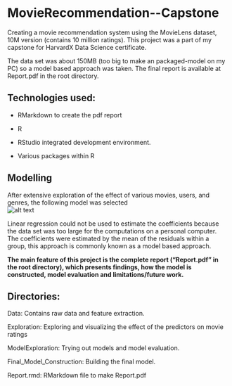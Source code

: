 # MovieRecommendation--Capstone

Creating a movie recommendation system using the MovieLens dataset, 10M version (contains 10 million ratings). This project was a part of my capstone for HarvardX Data Science certificate.   

The data set was about 150MB (too big to make an packaged-model on my PC) so a model based approach was taken. The final report is available at Report.pdf in the root directory. 

## Technologies used:  

* RMarkdown to create the pdf report 

* R 

* RStudio integrated development environment. 

* Various packages within R  

## Modelling 

After extensive exploration of the effect of various movies, users,  and genres, the following model was selected  
![alt text](https://github.com/icecap360/MovieRecommendation--Capstone/blob/master/CodeCogsEqn.png?raw=true)

Linear regression could not be used to estimate the coefficients because the data set was too large for the computations on a personal computer. The coefficients were estimated by the mean of the residuals within a group, this approach is commonly known as a model based approach. 

**The main feature of this project is the complete report (“Report.pdf” in the root directory), which presents findings, how the model is constructed, model evaluation and limitations/future work.**  

## Directories: 

Data: Contains raw data and feature extraction. 

Exploration: Exploring and visualizing the effect of the predictors on movie ratings 

ModelExploration: Trying out  models and model evaluation. 

Final_Model_Construction: Building the final model. 

Report.rmd: RMarkdown file to make Report.pdf  
